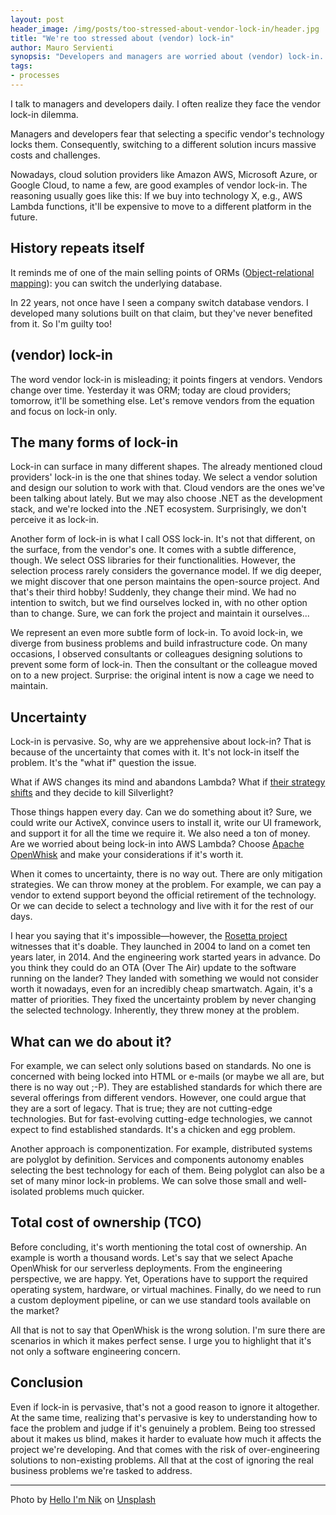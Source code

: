 ```yaml
---
layout: post
header_image: /img/posts/too-stressed-about-vendor-lock-in/header.jpg
title: "We're too stressed about (vendor) lock-in"
author: Mauro Servienti
synopsis: "Developers and managers are worried about (vendor) lock-in. They build castles of cards in a vain attempt to work around what they perceive as a problem. Is this a different form of over-engineering?"
tags:
- processes
---
```


I talk to managers and developers daily. I often realize they face the vendor lock-in dilemma.

Managers and developers fear that selecting a specific vendor's technology locks them. Consequently, switching to a different solution incurs massive costs and challenges.

Nowadays, cloud solution providers like Amazon AWS, Microsoft Azure, or Google Cloud, to name a few, are good examples of vendor lock-in. The reasoning usually goes like this: If we buy into technology X, e.g., AWS Lambda functions, it'll be expensive to move to a different platform in the future.

## History repeats itself

It reminds me of one of the main selling points of ORMs ([Object-relational mapping](https://en.wikipedia.org/wiki/Object%E2%80%93relational_mapping)): you can switch the underlying database.

In 22 years, not once have I seen a company switch database vendors. I developed many solutions built on that claim, but they've never benefited from it. So I'm guilty too!

## (vendor) lock-in

The word vendor lock-in is misleading; it points fingers at vendors. Vendors change over time. Yesterday it was ORM; today are cloud providers; tomorrow, it'll be something else. Let's remove vendors from the equation and focus on lock-in only.

## The many forms of lock-in

Lock-in can surface in many different shapes. The already mentioned cloud providers' lock-in is the one that shines today. We select a vendor solution and design our solution to work with that. Cloud vendors are the ones we've been talking about lately. But we may also choose .NET as the development stack, and we're locked into the .NET ecosystem. Surprisingly, we don't perceive it as lock-in.

Another form of lock-in is what I call OSS lock-in. It's not that different, on the surface, from the vendor's one. It comes with a subtle difference, though. We select OSS libraries for their functionalities. However, the selection process rarely considers the governance model. If we dig deeper, we might discover that one person maintains the open-source project. And that's their third hobby! 
Suddenly, they change their mind. We had no intention to switch, but we find ourselves locked in, with no other option than to change. Sure, we can fork the project and maintain it ourselves...

We represent an even more subtle form of lock-in. To avoid lock-in, we diverge from business problems and build infrastructure code. On many occasions, I observed consultants or colleagues designing solutions to prevent some form of lock-in. Then the consultant or the colleague moved on to a new project. Surprise: the original intent is now a cage we need to maintain.

## Uncertainty

Lock-in is pervasive. So, why are we apprehensive about lock-in? That is because of the uncertainty that comes with it. It's not lock-in itself the problem. It's the "what if" question the issue.

What if AWS changes its mind and abandons Lambda? What if [their strategy shifts](https://www.zdnet.com/article/bob-muglia-microsoft-changing-its-approach-to-interoperability/) and they decide to kill Silverlight?

Those things happen every day. Can we do something about it? Sure, we could write our ActiveX, convince users to install it, write our UI framework, and support it for all the time we require it. We also need a ton of money. Are we worried about being lock-in into AWS Lambda? Choose [Apache OpenWhisk](https://openwhisk.apache.org/) and make your considerations if it's worth it.

When it comes to uncertainty, there is no way out. There are only mitigation strategies. We can throw money at the problem. For example, we can pay a vendor to extend support beyond the official retirement of the technology. Or we can decide to select a technology and live with it for the rest of our days.

I hear you saying that it's impossible—however, the [Rosetta project](https://www.nasa.gov/rosetta) witnesses that it's doable. They launched in 2004 to land on a comet ten years later, in 2014. And the engineering work started years in advance. Do you think they could do an OTA (Over The Air) update to the software running on the lander? They landed with something we would not consider worth it nowadays, even for an incredibly cheap smartwatch. Again, it's a matter of priorities. They fixed the uncertainty problem by never changing the selected technology. Inherently, they threw money at the problem.

## What can we do about it?

For example, we can select only solutions based on standards. No one is concerned with being locked into HTML or e-mails (or maybe we all are, but there is no way out ;-P). They are established standards for which there are several offerings from different vendors. However, one could argue that they are a sort of legacy. That is true; they are not cutting-edge technologies. But for fast-evolving cutting-edge technologies, we cannot expect to find established standards. It's a chicken and egg problem.

Another approach is componentization. For example, distributed systems are polyglot by definition. Services and components autonomy enables selecting the best technology for each of them. Being polyglot can also be a set of many minor lock-in problems. We can solve those small and well-isolated problems much quicker.

## Total cost of ownership (TCO)

Before concluding, it's worth mentioning the total cost of ownership. An example is worth a thousand words. Let's say that we select Apache OpenWhisk for our serverless deployments. From the engineering perspective, we are happy. Yet, Operations have to support the required operating system, hardware, or virtual machines. Finally, do we need to run a custom deployment pipeline, or can we use standard tools available on the market?

All that is not to say that OpenWhisk is the wrong solution. I'm sure there are scenarios in which it makes perfect sense. I urge you to highlight that it's not only a software engineering concern.

## Conclusion

Even if lock-in is pervasive, that's not a good reason to ignore it altogether. At the same time, realizing that's pervasive is key to understanding how to face the problem and judge if it's genuinely a problem. Being too stressed about it makes us blind, makes it harder to evaluate how much it affects the project we're developing. And that comes with the risk of over-engineering solutions to non-existing problems. All that at the cost of ignoring the real business problems we're tasked to address.

---

Photo by <a href="https://unsplash.com/@helloimnik?utm_source=unsplash&utm_medium=referral&utm_content=creditCopyText">Hello I'm Nik</a> on <a href="https://unsplash.com/?utm_source=unsplash&utm_medium=referral&utm_content=creditCopyText">Unsplash</a>
